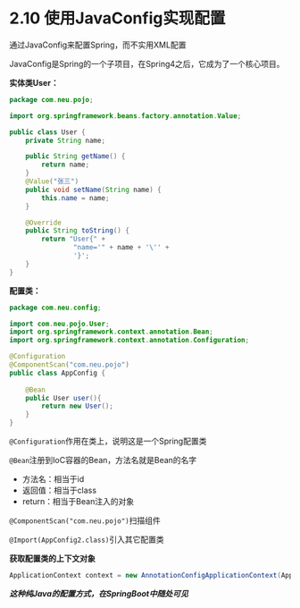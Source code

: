 # 2.10 使用JavaConfig实现配置

通过JavaConfig来配置Spring，而不实用XML配置

JavaConfig是Spring的一个子项目，在Spring4之后，它成为了一个核心项目。



**实体类User：**

```java
package com.neu.pojo;

import org.springframework.beans.factory.annotation.Value;

public class User {
    private String name;

    public String getName() {
        return name;
    }
    @Value("张三")
    public void setName(String name) {
        this.name = name;
    }

    @Override
    public String toString() {
        return "User{" +
                "name='" + name + '\'' +
                '}';
    }
}
```

**配置类：**

```java
package com.neu.config;

import com.neu.pojo.User;
import org.springframework.context.annotation.Bean;
import org.springframework.context.annotation.Configuration;

@Configuration
@ComponentScan("com.neu.pojo")
public class AppConfig {
		
    @Bean
    public User user(){
        return new User();
    }
}
```

`@Configuration`作用在类上，说明这是一个Spring配置类

`@Bean`注册到IoC容器的Bean，方法名就是Bean的名字

- 方法名：相当于id
- 返回值：相当于class
- return：相当于Bean注入的对象

`@ComponentScan("com.neu.pojo")`扫描组件

`@Import(AppConfig2.class)`引入其它配置类



**获取配置类的上下文对象**

```java
ApplicationContext context = new AnnotationConfigApplicationContext(AppConfig.class);
```



***这种纯Java的配置方式，在SpringBoot中随处可见***

